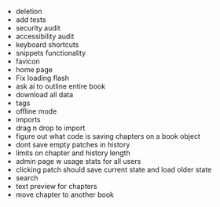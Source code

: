 - deletion
- add tests
- security audit
- accessibility audit
- keyboard shortcuts
- snippets functionality
- favicon
- home page
- Fix loading flash
- ask ai to outline entire book
- download all data
- tags
- offline mode
- imports
- drag n drop to import
- figure out what code is saving chapters on a book object
- dont save empty patches in history
- limits on chapter and history length
- admin page w usage stats for all users
- clicking patch should save current state and load older state
- search
- text preview for chapters
- move chapter to another book
